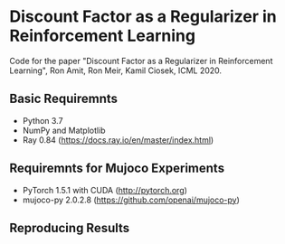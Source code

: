 # Discount Factor as a Regularizer in Reinforcement Learning

Code for the paper "Discount Factor as a Regularizer in Reinforcement Learning", Ron Amit, Ron Meir, Kamil Ciosek, ICML 2020.

## Basic Requiremnts

- Python 3.7
- NumPy and Matplotlib
- Ray  0.84 (https://docs.ray.io/en/master/index.html)

## Requiremnts for Mujoco Experiments

- PyTorch 1.5.1 with CUDA (http://pytorch.org)
- mujoco-py 2.0.2.8 (https://github.com/openai/mujoco-py)


## Reproducing Results
